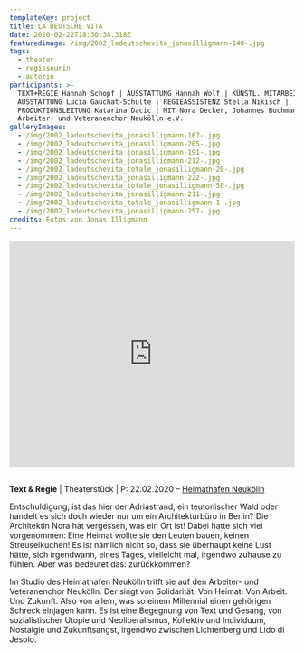 ```yaml
---
templateKey: project
title: LA DEUTSCHE VITA
date: 2020-02-22T18:30:38.318Z
featuredimage: /img/2002_ladeutschevita_jonasilligmann-140-.jpg
tags:
  - theater
  - regisseurin
  - autorin
participants: >-
  TEXT+REGIE Hannah Schopf | AUSSTATTUNG Hannah Wolf | KÜNSTL. MITARBEIT
  AUSSTATTUNG Lucia Gauchat-Schulte | REGIEASSISTENZ Stella Nikisch |
  PRODUKTIONSLEITUNG Katarina Dacic | MIT Nora Decker, Johannes Buchmann,
  Arbeiter- und Veteranenchor Neukölln e.V.
galleryImages:
  - /img/2002_ladeutschevita_jonasilligmann-167-.jpg
  - /img/2002_ladeutschevita_jonasilligmann-205-.jpg
  - /img/2002_ladeutschevita_jonasilligmann-191-.jpg
  - /img/2002_ladeutschevita_jonasilligmann-212-.jpg
  - /img/2002_ladeutschevita_totale_jonasilligmann-20-.jpg
  - /img/2002_ladeutschevita_jonasilligmann-222-.jpg
  - /img/2002_ladeutschevita_totale_jonasilligmann-50-.jpg
  - /img/2002_ladeutschevita_jonasilligmann-211-.jpg
  - /img/2002_ladeutschevita_totale_jonasilligmann-1-.jpg
  - /img/2002_ladeutschevita_jonasilligmann-257-.jpg
credits: Fotos von Jonas Illigmann
---
```

<iframe width="100%" height="400" src="https://www.youtube.com/embed/sAdnBeKf3Y8" frameborder="0" allow="accelerometer; autoplay; encrypted-media; gyroscope; picture-in-picture" allowfullscreen></iframe>

\
**Text & Regie** | Theaterstück | P: 22.02.2020 – [Heimathafen Neukölln](https://heimathafen-neukoelln.de/events/la-deutsche-vita/)

Entschuldigung, ist das hier der Adriastrand, ein teutonischer Wald oder handelt es sich doch wieder nur um ein Architekturbüro in Berlin? Die Architektin Nora hat vergessen, was ein Ort ist! Dabei hatte sich viel vorgenommen: Eine Heimat wollte sie den Leuten bauen, keinen Streuselkuchen! Es ist nämlich nicht so, dass sie überhaupt keine Lust hätte, sich irgendwann, eines Tages, vielleicht mal, irgendwo zuhause zu fühlen. Aber was bedeutet das: zurückkommen? 

Im Studio des Heimathafen Neukölln trifft sie auf den Arbeiter- und Veteranenchor Neukölln. Der singt von Solidarität. Von Heimat. Von Arbeit. Und Zukunft. Also von allem, was so einem Millennial einen gehörigen Schreck einjagen kann. Es ist eine Begegnung von Text und Gesang, von sozialistischer Utopie und Neoliberalismus, Kollektiv und Individuum, Nostalgie und Zukunftsangst, irgendwo zwischen Lichtenberg und Lido di Jesolo.
